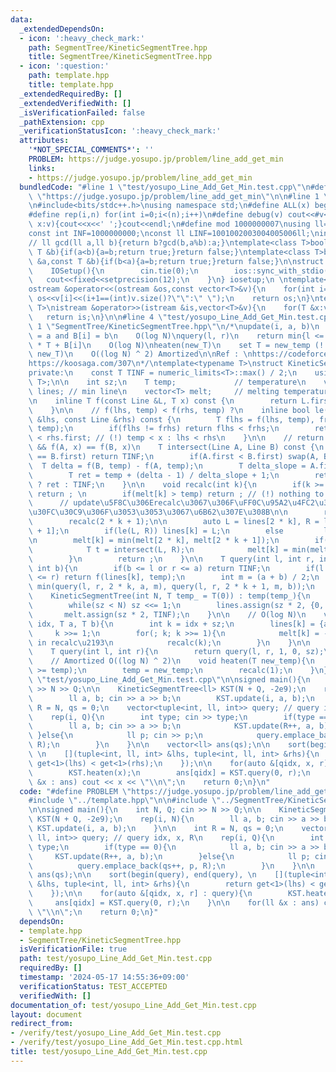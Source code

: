 ```yaml
---
data:
  _extendedDependsOn:
  - icon: ':heavy_check_mark:'
    path: SegmentTree/KineticSegmentTree.hpp
    title: SegmentTree/KineticSegmentTree.hpp
  - icon: ':question:'
    path: template.hpp
    title: template.hpp
  _extendedRequiredBy: []
  _extendedVerifiedWith: []
  _isVerificationFailed: false
  _pathExtension: cpp
  _verificationStatusIcon: ':heavy_check_mark:'
  attributes:
    '*NOT_SPECIAL_COMMENTS*': ''
    PROBLEM: https://judge.yosupo.jp/problem/line_add_get_min
    links:
    - https://judge.yosupo.jp/problem/line_add_get_min
  bundledCode: "#line 1 \"test/yosupo_Line_Add_Get_Min.test.cpp\"\n#define PROBLEM\
    \ \"https://judge.yosupo.jp/problem/line_add_get_min\"\n\n#line 1 \"template.hpp\"\
    \n#include<bits/stdc++.h>\nusing namespace std;\n#define ALL(x) begin(x),end(x)\n\
    #define rep(i,n) for(int i=0;i<(n);i++)\n#define debug(v) cout<<#v<<\":\";for(auto\
    \ x:v){cout<<x<<' ';}cout<<endl;\n#define mod 1000000007\nusing ll=long long;\n\
    const int INF=1000000000;\nconst ll LINF=1001002003004005006ll;\nint dx[]={1,0,-1,0},dy[]={0,1,0,-1};\n\
    // ll gcd(ll a,ll b){return b?gcd(b,a%b):a;}\ntemplate<class T>bool chmax(T &a,const\
    \ T &b){if(a<b){a=b;return true;}return false;}\ntemplate<class T>bool chmin(T\
    \ &a,const T &b){if(b<a){a=b;return true;}return false;}\n\nstruct IOSetup{\n\
    \    IOSetup(){\n        cin.tie(0);\n        ios::sync_with_stdio(0);\n     \
    \   cout<<fixed<<setprecision(12);\n    }\n} iosetup;\n \ntemplate<typename T>\n\
    ostream &operator<<(ostream &os,const vector<T>&v){\n    for(int i=0;i<(int)v.size();i++)\
    \ os<<v[i]<<(i+1==(int)v.size()?\"\":\" \");\n    return os;\n}\ntemplate<typename\
    \ T>\nistream &operator>>(istream &is,vector<T>&v){\n    for(T &x:v)is>>x;\n \
    \   return is;\n}\n\n#line 4 \"test/yosupo_Line_Add_Get_Min.test.cpp\"\n\n#line\
    \ 1 \"SegmentTree/KineticSegmentTree.hpp\"\n/*\nupdate(i, a, b)\n    set A[i]\
    \ = a and B[i] = b\n    O(log N)\nquery(l, r)\n    return min{l <= i < r} A[i]\
    \ * T + B[i]\n    O(log N)\nheaten(new_T)\n    set T = new_temp (! current_T <\
    \ new_T)\n    O((log N) ^ 2) Amortized\n\nRef : \nhttps://codeforces.com/blog/entry/82094\n\
    https://koosaga.com/307\n*/\ntemplate<typename T>\nstruct KineticSegmentTree{\n\
    private:\n    const T TINF = numeric_limits<T>::max() / 2;\n    using Line = pair<T,\
    \ T>;\n\n    int sz;\n    T temp;             // temperature\n    vector<Line>\
    \ lines; // min line\n    vector<T> melt;     // melting temperature of each subtree\n\
    \n    inline T f(const Line &L, T x) const {\n        return L.first * x + L.second;\n\
    \    }\n\n    // f(lhs, temp) < f(rhs, temp) ?\n    inline bool le(const Line\
    \ &lhs, const Line &rhs) const {\n        T flhs = f(lhs, temp), frhs = f(rhs,\
    \ temp);\n        if(flhs != frhs) return flhs < frhs;\n        return lhs.first\
    \ < rhs.first; // (!) temp < x : lhs < rhs\n    }\n\n    // return x, temp < x\
    \ && f(A, x) == f(B, x)\n    T intersect(Line A, Line B) const {\n        if(A.first\
    \ == B.first) return TINF;\n        if(A.first < B.first) swap(A, B);\n      \
    \  T delta = f(B, temp) - f(A, temp);\n        T delta_slope = A.first - B.first;\n\
    \        T ret = temp + (delta - 1) / delta_slope + 1;\n        return ret > temp\
    \ ? ret : TINF;\n    }\n\n    void recalc(int k){\n        if(k >= sz)       \
    \ return ; \n        if(melt[k] > temp) return ; // (!) nothing to update\n  \
    \      // update\u5F8C\u306Erecalc\u3067\u306F\uFF0C\u95A2\u4FC2\u306A\u3044\u30CE\
    \u30FC\u30C9\u306F\u3053\u3053\u3067\u6B62\u307E\u308B\n\n        recalc(2 * k);\n\
    \        recalc(2 * k + 1);\n\n        auto L = lines[2 * k], R = lines[2 * k\
    \ + 1];\n        if(le(L, R)) lines[k] = L;\n        else         lines[k] = R;\n\
    \n        melt[k] = min(melt[2 * k], melt[2 * k + 1]);\n        if(L != R){\n\
    \            T t = intersect(L, R);\n            melt[k] = min(melt[k], t);\n\
    \        }\n        return ;\n    }\n\n    T query(int l, int r, int k, int a,\
    \ int b){\n        if(b <= l or r <= a) return TINF;\n        if(l <= a and b\
    \ <= r) return f(lines[k], temp);\n        int m = (a + b) / 2;\n        return\
    \ min(query(l, r, 2 * k, a, m), query(l, r, 2 * k + 1, m, b));\n    }\n\npublic:\n\
    \    KineticSegmentTree(int N, T temp_ = T(0)) : temp(temp_){\n        sz = 1;\n\
    \        while(sz < N) sz <<= 1;\n        lines.assign(sz * 2, {0, TINF});\n \
    \       melt.assign(sz * 2, TINF);\n    }\n\n    // O(log N)\n    void update(int\
    \ idx, T a, T b){\n        int k = idx + sz;\n        lines[k] = {a, b};\n   \
    \     k >>= 1;\n        for(; k; k >>= 1){\n            melt[k] = -TINF; // re-set\
    \ in recalc\u2193\n            recalc(k);\n        }\n    }\n\n    // O(log N)\n\
    \    T query(int l, int r){\n        return query(l, r, 1, 0, sz);\n    }\n\n\
    \    // Amortized O((log N) ^ 2)\n    void heaten(T new_temp){\n        assert(new_temp\
    \ >= temp);\n        temp = new_temp;\n        recalc(1);\n    }\n};\n#line 6\
    \ \"test/yosupo_Line_Add_Get_Min.test.cpp\"\n\nsigned main(){\n    int N, Q; cin\
    \ >> N >> Q;\n\n    KineticSegmentTree<ll> KST(N + Q, -2e9);\n    rep(i, N){\n\
    \        ll a, b; cin >> a >> b;\n        KST.update(i, a, b);\n    }\n\n    int\
    \ R = N, qs = 0;\n    vector<tuple<int, ll, int>> query; // query idx, x, R\n\
    \    rep(i, Q){\n        int type; cin >> type;\n        if(type == 0){\n    \
    \        ll a, b; cin >> a >> b;\n            KST.update(R++, a, b);\n       \
    \ }else{\n            ll p; cin >> p;\n            query.emplace_back(qs++, p,\
    \ R);\n        }\n    }\n\n    vector<ll> ans(qs);\n\n    sort(begin(query), end(query),\
    \ \n    [](tuple<int, ll, int> &lhs, tuple<int, ll, int> &rhs){\n        return\
    \ get<1>(lhs) < get<1>(rhs);\n    });\n\n    for(auto &[qidx, x, r] : query){\n\
    \        KST.heaten(x);\n        ans[qidx] = KST.query(0, r);\n    }\n\n    for(ll\
    \ &x : ans) cout << x << \"\\n\";\n    return 0;\n}\n"
  code: "#define PROBLEM \"https://judge.yosupo.jp/problem/line_add_get_min\"\n\n\
    #include \"../template.hpp\"\n\n#include \"../SegmentTree/KineticSegmentTree.hpp\"\
    \n\nsigned main(){\n    int N, Q; cin >> N >> Q;\n\n    KineticSegmentTree<ll>\
    \ KST(N + Q, -2e9);\n    rep(i, N){\n        ll a, b; cin >> a >> b;\n       \
    \ KST.update(i, a, b);\n    }\n\n    int R = N, qs = 0;\n    vector<tuple<int,\
    \ ll, int>> query; // query idx, x, R\n    rep(i, Q){\n        int type; cin >>\
    \ type;\n        if(type == 0){\n            ll a, b; cin >> a >> b;\n       \
    \     KST.update(R++, a, b);\n        }else{\n            ll p; cin >> p;\n  \
    \          query.emplace_back(qs++, p, R);\n        }\n    }\n\n    vector<ll>\
    \ ans(qs);\n\n    sort(begin(query), end(query), \n    [](tuple<int, ll, int>\
    \ &lhs, tuple<int, ll, int> &rhs){\n        return get<1>(lhs) < get<1>(rhs);\n\
    \    });\n\n    for(auto &[qidx, x, r] : query){\n        KST.heaten(x);\n   \
    \     ans[qidx] = KST.query(0, r);\n    }\n\n    for(ll &x : ans) cout << x <<\
    \ \"\\n\";\n    return 0;\n}"
  dependsOn:
  - template.hpp
  - SegmentTree/KineticSegmentTree.hpp
  isVerificationFile: true
  path: test/yosupo_Line_Add_Get_Min.test.cpp
  requiredBy: []
  timestamp: '2024-05-17 14:55:36+09:00'
  verificationStatus: TEST_ACCEPTED
  verifiedWith: []
documentation_of: test/yosupo_Line_Add_Get_Min.test.cpp
layout: document
redirect_from:
- /verify/test/yosupo_Line_Add_Get_Min.test.cpp
- /verify/test/yosupo_Line_Add_Get_Min.test.cpp.html
title: test/yosupo_Line_Add_Get_Min.test.cpp
---
```

